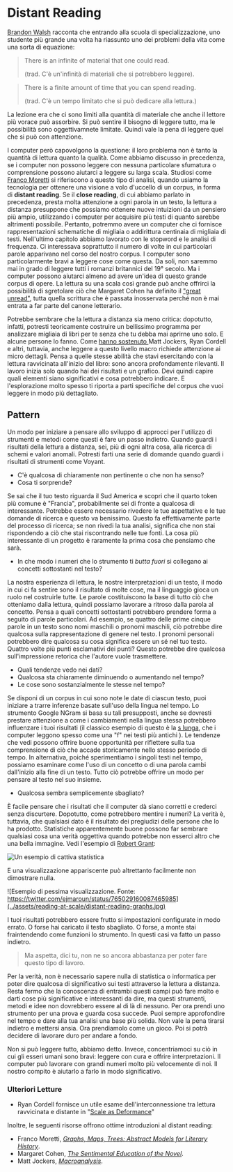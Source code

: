 # Distant Reading

[Brandon Walsh](https://walshbr.com/) racconta che entrando alla scuola di specializzazione, uno studente più grande una volta ha riassunto uno dei problemi della vita come una sorta di equazione:

> There is an infinite of material that one could read.
>
> (trad. C'è un'infinità di materiali che si potrebbero leggere).

> There is a finite amount of time that you can spend reading.
>
> (trad. C'è un tempo limitato che si può dedicare alla lettura.)

La lezione era che ci sono limiti alla quantità di materiale che anche il lettore più vorace può assorbire. Si può sentire il bisogno di leggere tutto, ma le possibilità sono oggettivamnete limitate. Quindi vale la pena di leggere quel che si può con attenzione.

I computer però capovolgono la questione: il loro problema non è tanto la quantità di lettura quanto la qualità. Come abbiamo discusso in precedenza, se i computer non possono leggere con nessuna particolare sfumatura o comprensione possono aiutarci a leggere su larga scala. Studiosi come [Franco Moretti](https://it.wikipedia.org/wiki/Franco\_Moretti) si riferiscono a questo tipo di analisi, quando usiamo la tecnologia per ottenere una visione a volo d'uccello di un corpus, in forma di **distant reading**. Se il **close reading**, di cui abbiamo parlato in precedenza, presta molta attenzione a ogni parola in un testo, la lettura a distanza presuppone che possiamo ottenere nuove intuizioni da un pensiero più ampio, utilizzando i computer per acquisire più testi di quanto sarebbe altrimenti possibile. Pertanto, potremmo avere un computer che ci fornisce rappresentazioni schematiche di migliaia o addirittura centinaia di migliaia di testi. Nell'ultimo capitolo abbiamo lavorato con le stopword e le analisi di frequenza. Ci interessava soprattutto il numero di volte in cui particolari parole apparivano nel corso del nostro corpus. I computer sono particolarmente bravi a leggere cose come questa. Da soli, non saremmo mai in grado di leggere tutti i romanzi britannici del 19° secolo. Ma i computer possono aiutarci almeno ad avere un'idea di questo grande corpus di opere. La lettura su una scala così grande può anche offrirci la possibilità di sgretolare ciò che Margaret Cohen ha definito il ["great unread"](http://press.princeton.edu/titles/6645.html), tutta quella scrittura che è passata inosservata perché non è mai entrata a far parte del canone letterario.

Potrebbe sembrare che la lettura a distanza sia meno critica: dopotutto, infatti, potresti teoricamente costruire un bellissimo programma per analizzare migliaia di libri per te senza che tu debba mai aprirne uno solo. E alcune persone lo fanno. Come [hanno sostenuto ](https://ryancordell.org/research/scale-as-deformance/)Matt Jockers, Ryan Cordell e altri, tuttavia, anche leggere a questo livello macro richiede attenzione ai micro dettagli. Pensa a quelle stesse abilità che stavi esercitando con la lettura ravvicinata all'inizio del libro: sono ancora profondamente rilevanti. Il lavoro inizia solo quando hai dei risultati e un grafico. Devi quindi capire quali elementi siano significativi e cosa potrebbero indicare. E l'esplorazione molto spesso ti riporta a parti specifiche del corpus che vuoi leggere in modo più dettagliato.

## Pattern

Un modo per iniziare a pensare allo sviluppo di approcci per l'utilizzo di strumenti e metodi come questi è fare un passo indietro. Quando guardi i risultati della lettura a distanza, sei, più di ogni altra cosa, alla ricerca di schemi e valori anomali. Potresti farti una serie di domande quando guardi i risultati di strumenti come Voyant.

* C'è qualcosa di chiaramente non pertinente o che non ha senso?
* Cosa ti sorprende?

Se sai che il tuo testo riguarda il Sud America e scopri che il quarto token più comune è "Francia", probabilmente sei di fronte a qualcosa di interessante. Potrebbe essere necessario rivedere le tue aspettative e le tue domande di ricerca e questo va benissimo. Questo fa effettivamente parte del processo di ricerca; se non rivedi la tua analisi, significa che non stai rispondendo a ciò che stai riscontrando nelle tue fonti. La cosa più interessante di un progetto è raramente la prima cosa che pensiamo che sarà.

* In che modo i numeri che lo strumento ti _butta fuori_ si collegano ai concetti sottostanti nel testo?

La nostra esperienza di lettura, le nostre interpretazioni di un testo, il modo in cui ci fa sentire sono il risultato di molte cose, ma il linguaggio gioca un ruolo nel costruirle tutte. Le parole costituiscono la base di tutto ciò che otteniamo dalla lettura, quindi possiamo lavorare a ritroso dalla parola al concetto. Pensa a quali concetti sottostanti potrebbero prendere forma a seguito di parole particolari. Ad esempio, se quattro delle prime cinque parole in un testo sono nomi maschili o pronomi maschili, ciò potrebbe dire qualcosa sulla rappresentazione di genere nel testo. I pronomi personali potrebbero dire qualcosa su cosa significa essere un sé nel tuo testo. Quattro volte più punti esclamativi dei punti? Questo potrebbe dire qualcosa sull'impressione retorica che l'autore vuole trasmettere.

* Quali tendenze vedo nei dati?&#x20;
* Qualcosa sta chiaramente diminuendo o aumentando nel tempo?&#x20;
* Le cose sono sostanzialmente le stesse nel tempo?

Se disponi di un corpus in cui sono note le date di ciascun testo, puoi iniziare a trarre inferenze basate sull'uso della lingua nel tempo. Lo strumento Google NGram si basa su tali presupposti, anche se dovresti prestare attenzione a come i cambiamenti nella lingua stessa potrebbero influenzare i tuoi risultati (il classico esempio di questo è la [s lunga](https://it.wikipedia.org/wiki/S\_lunga), che i computer leggono spesso come una "f" nei testi più antichi ). Le tendenze che vedi possono offrire buone opportunità per riflettere sulla tua comprensione di ciò che accade storicamente nello stesso periodo di tempo. In alternativa, poiché sperimentiamo i singoli testi nel tempo, possiamo esaminare come l'uso di un concetto o di una parola cambi dall'inizio alla fine di un testo. Tutto ciò potrebbe offrire un modo per pensare al testo nel suo insieme.

* Qualcosa sembra semplicemente sbagliato?

È facile pensare che i risultati che il computer  dà siano corretti e crederci senza discurtere. Dopotutto, come potrebbero mentire i numeri? La verità è, tuttavia, che qualsiasi dato è il risultato dei pregiudizi delle persone che lo ha prodotto. Statistiche apparentemente buone possono far sembrare qualsiasi cosa una verità oggettiva quando potrebbe non esserci altro che una bella immagine. Vedi l'esempio di [Robert Grant](http://www.thefunctionalart.com/2016/08/download-datasaurus-never-trust-summary.html):

![Un esempio di cattiva statistica](../assets/reading-at-scale/distant-reading-dinosaur.jpg)

E una visualizzazione appariscente può altrettanto facilmente non dimostrare nulla.

![Esempio di pessima visualizzazione. Fonte: https://twitter.com/ejmaroun/status/765029160087465985](../assets/reading-at-scale/distant-reading-graphs.jpg)

I tuoi risultati potrebbero essere frutto si  impostazioni configurate in modo errato. O forse hai caricato il testo sbagliato. O forse, a monte  stai fraintendendo come funzioni lo strumento. In questi casi va fatto un passo indietro.

> Ma aspetta, dici tu, non ne so ancora abbastanza per poter fare questo tipo di lavoro.

Per la verità, non è necessario sapere nulla di statistica o informatica per poter dire qualcosa di significativo sui testi attraverso la lettura a distanza. Resta fermo che la conoscenza di entrambi questi campi può fare molto e darti cose più significative e interessanti da dire, ma questi strumenti, metodi e idee non dovrebbero essere al di là di nessuno. Per ora prendi uno strumento per una prova e guarda cosa succede. Puoi sempre approfondire nel tempo e dare alla tua analisi una base più solida. Non vale la pena tirarsi indietro e mettersi ansia. Ora prendiamolo come un gioco. Poi si potrà decidere di lavorare duro per andare a fondo.

Non si può leggere tutto, abbiamo detto. Invece, concentriamoci su ciò in cui gli esseri umani sono bravi: leggere con cura e offrire interpretazioni. Il computer può lavorare con grandi numeri molto più velocemente di noi. Il  nostro compito è aiutarlo a farlo in modo significativo.

### Ulteriori Letture

* Ryan Cordell fornisce un utile esame dell'interconnessione tra lettura ravvicinata e distante in "[Scale as Deformance](http://ryancordell.org/research/scale-as-deformance/)"

Inoltre, le seguenti risorse offrono ottime introduzioni al distant reading:

* Franco Moretti, [_Graphs, Maps, Trees: Abstract Models for Literary History_](https://www.amazon.com/Graphs-Maps-Trees-Abstract-Literary/dp/1844671852).
* Margaret Cohen, [_The Sentimental Education of the Novel_](http://press.princeton.edu/titles/6645.html).
* Matt Jockers, [_Macroanalysis_](http://www.press.uillinois.edu/books/catalog/88wba3wn9780252037528.html).
